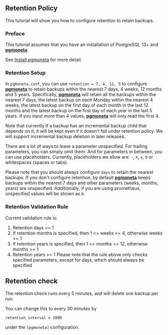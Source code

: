 ## Retention Policy

This tutorial will show you how to configure retention to retain backups.

### Preface

This tutorial assumes that you have an installation of PostgreSQL 13+ and [**pgmoneta**](https://github.com/pgmoneta/pgmoneta).

See [Install pgmoneta](https://github.com/pgmoneta/pgmoneta/blob/main/doc/tutorial/01_install.md)
for more detail.

### Retention Setup

In `pgmoneta.conf`, you can use `retention = 7, 4, 12, 5` to configure [**pgmoneta**](https://github.com/pgmoneta/pgmoneta) to retain backups
within the nearest 7 days, 4 weeks, 12 months and 5 years. Specifically, [**pgmoneta**](https://github.com/pgmoneta/pgmoneta) will retain
all the backups within the nearest 7 days, the latest backup on each Monday within the nearest 4 weeks,
the latest backup on the first day of each month in the last 12 months and the latest backup on the first
day of each year in the last 5 years. If you input more than 4 values, [**pgmoneta**](https://github.com/pgmoneta/pgmoneta) will only read the first 4.

Note that currently if a backup has an incremental backup child that depends on it, it will be kept even if it doesn't
fall under retention policy. We will support incremental backup deletion in later releases.

There are a lot of ways to leave a parameter unspecified. For trailing parameters, you can simply omit them.
And for parameters in between, you can use placeholders. Currently, placeholders we allow are: `-`, `X`, `x`, `0`
or whitespaces (spaces or tabs).

Please note that you should always configure `days` to retain the nearest backups.
If you don't configure retention, by default [**pgmoneta**](https://github.com/pgmoneta/pgmoneta) keeps backups within the nearest 7 days and other parameters
(weeks, months, years) are unspecified.
Additionally, if you are using prometheus, unspecified values will be shown as `0`.

### Retention Validation Rule

Current validation rule is:

1. Retention days >= 1
2. If retention months is specified, then 1 <= weeks <= 4, otherwise weeks >= 1
3. If retention years is specified, then 1 <= months <= 12, otherwise months >= 1
4. Retention years >= 1
Please note that the rule above only checks specified parameters, except for days, which should always be specified

## Retention check

The retention check runs every 5 minutes, and will delete one backup per run.

You can change this to every 30 minutes by

```
retention_interval = 1800
```

under the `[pgmoneta]` configuration.
